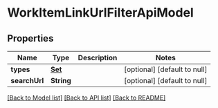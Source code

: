 # WorkItemLinkUrlFilterApiModel
## Properties

| Name | Type | Description | Notes |
|------------ | ------------- | ------------- | -------------|
| **types** | [**Set**](WorkItemEntityTypes.md) |  | [optional] [default to null] |
| **searchUrl** | **String** |  | [optional] [default to null] |

[[Back to Model list]](../README.md#documentation-for-models) [[Back to API list]](../README.md#documentation-for-api-endpoints) [[Back to README]](../README.md)

